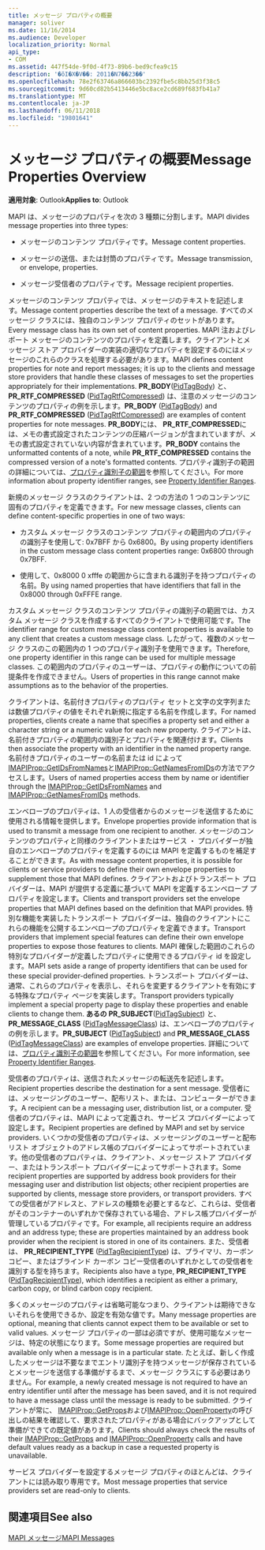 ```yaml
---
title: メッセージ プロパティの概要
manager: soliver
ms.date: 11/16/2014
ms.audience: Developer
localization_priority: Normal
api_type:
- COM
ms.assetid: 447f54de-9f0d-4f73-89b6-bed9cfea9c15
description: '�ŏI�X�V��: 2011�N7��23��'
ms.openlocfilehash: 78e2f63746a866603bc2392fbe5c8bb25d3f38c5
ms.sourcegitcommit: 9d60cd82b5413446e5bc8ace2cd689f683fb41a7
ms.translationtype: MT
ms.contentlocale: ja-JP
ms.lasthandoff: 06/11/2018
ms.locfileid: "19801641"
---
```

# <a name="message-properties-overview"></a><span data-ttu-id="28c61-103">メッセージ プロパティの概要</span><span class="sxs-lookup"><span data-stu-id="28c61-103">Message Properties Overview</span></span>

  
  
<span data-ttu-id="28c61-104">**適用対象**: Outlook</span><span class="sxs-lookup"><span data-stu-id="28c61-104">**Applies to**: Outlook</span></span> 
  
<span data-ttu-id="28c61-105">MAPI は、メッセージのプロパティを次の 3 種類に分割します。</span><span class="sxs-lookup"><span data-stu-id="28c61-105">MAPI divides message properties into three types:</span></span>
  
- <span data-ttu-id="28c61-106">メッセージのコンテンツ プロパティです。</span><span class="sxs-lookup"><span data-stu-id="28c61-106">Message content properties.</span></span>
    
- <span data-ttu-id="28c61-107">メッセージの送信、または封筒のプロパティです。</span><span class="sxs-lookup"><span data-stu-id="28c61-107">Message transmission, or envelope, properties.</span></span>
    
- <span data-ttu-id="28c61-108">メッセージ受信者のプロパティです。</span><span class="sxs-lookup"><span data-stu-id="28c61-108">Message recipient properties.</span></span>
    
<span data-ttu-id="28c61-109">メッセージのコンテンツ プロパティでは、メッセージのテキストを記述します。</span><span class="sxs-lookup"><span data-stu-id="28c61-109">Message content properties describe the text of a message.</span></span> <span data-ttu-id="28c61-110">すべてのメッセージ クラスには、独自のコンテンツ プロパティのセットがあります。</span><span class="sxs-lookup"><span data-stu-id="28c61-110">Every message class has its own set of content properties.</span></span> <span data-ttu-id="28c61-111">MAPI 注およびレポート メッセージのコンテンツのプロパティを定義します。クライアントとメッセージ ストア プロバイダーの実装の適切なプロパティを設定するのにはメッセージのこれらのクラスを処理する必要があります。</span><span class="sxs-lookup"><span data-stu-id="28c61-111">MAPI defines content properties for note and report messages; it is up to the clients and message store providers that handle these classes of messages to set the properties appropriately for their implementations.</span></span> <span data-ttu-id="28c61-112">**PR_BODY**([PidTagBody](pidtagbody-canonical-property.md)) と、 **PR_RTF_COMPRESSED** ([PidTagRtfCompressed](pidtagrtfcompressed-canonical-property.md)) は、注意のメッセージのコンテンツのプロパティの例を示します。</span><span class="sxs-lookup"><span data-stu-id="28c61-112">**PR_BODY** ([PidTagBody](pidtagbody-canonical-property.md)) and **PR_RTF_COMPRESSED** ([PidTagRtfCompressed](pidtagrtfcompressed-canonical-property.md)) are examples of content properties for note messages.</span></span> <span data-ttu-id="28c61-113">**PR_BODY**には、 **PR_RTF_COMPRESSED**には、メモの書式設定されたコンテンツの圧縮バージョンが含まれていますが、メモの書式設定されていない内容が含まれています。</span><span class="sxs-lookup"><span data-stu-id="28c61-113">**PR_BODY** contains the unformatted contents of a note, while **PR_RTF_COMPRESSED** contains the compressed version of a note's formatted contents.</span></span> <span data-ttu-id="28c61-114">プロパティ識別子の範囲の詳細については、[プロパティ識別子の範囲](property-identifier-ranges.md)を参照してください。</span><span class="sxs-lookup"><span data-stu-id="28c61-114">For more information about property identifier ranges, see [Property Identifier Ranges](property-identifier-ranges.md).</span></span>
  
<span data-ttu-id="28c61-115">新規のメッセージ クラスのクライアントは、2 つの方法の 1 つのコンテンツに固有のプロパティを定義できます。</span><span class="sxs-lookup"><span data-stu-id="28c61-115">For new message classes, clients can define content-specific properties in one of two ways:</span></span>
  
- <span data-ttu-id="28c61-116">カスタム メッセージ クラスのコンテンツ プロパティの範囲内のプロパティの識別子を使用して: 0x7BFF から 0x6800。</span><span class="sxs-lookup"><span data-stu-id="28c61-116">By using property identifiers in the custom message class content properties range: 0x6800 through 0x7BFF.</span></span>
    
- <span data-ttu-id="28c61-117">使用して、0x8000 0 xfffe の範囲からに含まれる識別子を持つプロパティの名前。</span><span class="sxs-lookup"><span data-stu-id="28c61-117">By using named properties that have identifiers that fall in the 0x8000 through 0xFFFE range.</span></span>
    
<span data-ttu-id="28c61-118">カスタム メッセージ クラスのコンテンツ プロパティの識別子の範囲では、カスタム メッセージ クラスを作成するすべてのクライアントで使用可能です。</span><span class="sxs-lookup"><span data-stu-id="28c61-118">The identifier range for custom message class content properties is available to any client that creates a custom message class.</span></span> <span data-ttu-id="28c61-119">したがって、複数のメッセージ クラスのこの範囲内の 1 つのプロパティ識別子を使用できます。</span><span class="sxs-lookup"><span data-stu-id="28c61-119">Therefore, one property identifier in this range can be used for multiple message classes.</span></span> <span data-ttu-id="28c61-120">この範囲内のプロパティのユーザーは、プロパティの動作についての前提条件を作成できません。</span><span class="sxs-lookup"><span data-stu-id="28c61-120">Users of properties in this range cannot make assumptions as to the behavior of the properties.</span></span> 
  
<span data-ttu-id="28c61-121">クライアントは、名前付きプロパティのプロパティ セットと文字の文字列または数値プロパティの値をそれぞれ新規に指定する名前を作成します。</span><span class="sxs-lookup"><span data-stu-id="28c61-121">For named properties, clients create a name that specifies a property set and either a character string or a numeric value for each new property.</span></span> <span data-ttu-id="28c61-122">クライアントは、名前付きプロパティの範囲内の識別子とプロパティを関連付けます。</span><span class="sxs-lookup"><span data-stu-id="28c61-122">Clients then associate the property with an identifier in the named property range.</span></span> <span data-ttu-id="28c61-123">名前付きプロパティのユーザーの名前または id によって[IMAPIProp::GetIDsFromNames](imapiprop-getidsfromnames.md)と[IMAPIProp::GetNamesFromIDs](imapiprop-getnamesfromids.md)の方法でアクセスします。</span><span class="sxs-lookup"><span data-stu-id="28c61-123">Users of named properties access them by name or identifier through the [IMAPIProp::GetIDsFromNames](imapiprop-getidsfromnames.md) and [IMAPIProp::GetNamesFromIDs](imapiprop-getnamesfromids.md) methods.</span></span> 
  
<span data-ttu-id="28c61-124">エンベロープのプロパティは、1 人の受信者からのメッセージを送信するために使用される情報を提供します。</span><span class="sxs-lookup"><span data-stu-id="28c61-124">Envelope properties provide information that is used to transmit a message from one recipient to another.</span></span> <span data-ttu-id="28c61-125">メッセージのコンテンツのプロパティと同様のクライアントまたはサービス ・ プロバイダーが独自のエンベロープのプロパティを定義するのには MAPI を定義するものを補足することができます。</span><span class="sxs-lookup"><span data-stu-id="28c61-125">As with message content properties, it is possible for clients or service providers to define their own envelope properties to supplement those that MAPI defines.</span></span> <span data-ttu-id="28c61-126">クライアントおよびトランスポート プロバイダーは、MAPI が提供する定義に基づいて MAPI を定義するエンベロープ プロパティを設定します。</span><span class="sxs-lookup"><span data-stu-id="28c61-126">Clients and transport providers set the envelope properties that MAPI defines based on the definition that MAPI provides.</span></span> <span data-ttu-id="28c61-127">特別な機能を実装したトランスポート プロバイダーは、独自のクライアントにこれらの機能を公開するエンベロープのプロパティを定義できます。</span><span class="sxs-lookup"><span data-stu-id="28c61-127">Transport providers that implement special features can define their own envelope properties to expose those features to clients.</span></span> <span data-ttu-id="28c61-128">MAPI 確保した範囲のこれらの特別なプロバイダーが定義したプロパティに使用できるプロパティ id を設定します。</span><span class="sxs-lookup"><span data-stu-id="28c61-128">MAPI sets aside a range of property identifiers that can be used for these special provider-defined properties.</span></span> <span data-ttu-id="28c61-129">トランスポート プロバイダーは、通常、これらのプロパティを表示し、それらを変更するクライアントを有効にする特殊なプロパティ ページを実装します。</span><span class="sxs-lookup"><span data-stu-id="28c61-129">Transport providers typically implement a special property page to display these properties and enable clients to change them.</span></span> <span data-ttu-id="28c61-130">**あるの PR_SUBJECT**([PidTagSubject](pidtagsubject-canonical-property.md)) と、 **PR_MESSAGE_CLASS** ([PidTagMessageClass](pidtagmessageclass-canonical-property.md)) は、エンベロープのプロパティの例を示します。</span><span class="sxs-lookup"><span data-stu-id="28c61-130">**PR_SUBJECT** ([PidTagSubject](pidtagsubject-canonical-property.md)) and **PR_MESSAGE_CLASS** ([PidTagMessageClass](pidtagmessageclass-canonical-property.md)) are examples of envelope properties.</span></span> <span data-ttu-id="28c61-131">詳細については、[プロパティ識別子の範囲](property-identifier-ranges.md)を参照してください。</span><span class="sxs-lookup"><span data-stu-id="28c61-131">For more information, see [Property Identifier Ranges](property-identifier-ranges.md).</span></span>
  
<span data-ttu-id="28c61-132">受信者のプロパティは、送信されたメッセージの転送先を記述します。</span><span class="sxs-lookup"><span data-stu-id="28c61-132">Recipient properties describe the destination for a sent message.</span></span> <span data-ttu-id="28c61-133">受信者には、メッセージングのユーザー、配布リスト、または、コンピューターができます。</span><span class="sxs-lookup"><span data-stu-id="28c61-133">A recipient can be a messaging user, distribution list, or a computer.</span></span> <span data-ttu-id="28c61-134">受信者のプロパティは、MAPI によって定義され、サービス プロバイダーによって設定します。</span><span class="sxs-lookup"><span data-stu-id="28c61-134">Recipient properties are defined by MAPI and set by service providers.</span></span> <span data-ttu-id="28c61-135">いくつかの受信者のプロパティは、メッセージングのユーザーと配布リスト オブジェクトのアドレス帳のプロバイダーによってサポートされています。他の受信者のプロパティは、クライアント、メッセージ ストア プロバイダー、またはトランスポート プロバイダーによってサポートされます。</span><span class="sxs-lookup"><span data-stu-id="28c61-135">Some recipient properties are supported by address book providers for their messaging user and distribution list objects; other recipient properties are supported by clients, message store providers, or transport providers.</span></span> <span data-ttu-id="28c61-136">すべての受信者がアドレスと、アドレスの種類を必要とするなど、これらは、受信者がそのコンテナーのいずれかで保存されている場合、アドレス帳プロバイダーが管理しているプロパティです。</span><span class="sxs-lookup"><span data-stu-id="28c61-136">For example, all recipients require an address and an address type; these are properties maintained by an address book provider when the recipient is stored in one of its containers.</span></span> <span data-ttu-id="28c61-137">また、受信者は、 **PR_RECIPIENT_TYPE** ([PidTagRecipientType](pidtagrecipienttype-canonical-property.md)) は、プライマリ、カーボン コピー、またはブラインド カーボン コピー受信者のいずれかとしての受信者を識別する型を持ちます。</span><span class="sxs-lookup"><span data-stu-id="28c61-137">Recipients also have a type, **PR_RECIPIENT_TYPE** ([PidTagRecipientType](pidtagrecipienttype-canonical-property.md)), which identifies a recipient as either a primary, carbon copy, or blind carbon copy recipient.</span></span>
  
<span data-ttu-id="28c61-138">多くのメッセージのプロパティは省略可能なつまり、クライアントは期待できないそれらを使用できるか、設定を有効な値です。</span><span class="sxs-lookup"><span data-stu-id="28c61-138">Many message properties are optional, meaning that clients cannot expect them to be available or set to valid values.</span></span> <span data-ttu-id="28c61-139">メッセージ プロパティの一部は必須ですが、使用可能なメッセージは、特定の状態になります。</span><span class="sxs-lookup"><span data-stu-id="28c61-139">Some message properties are required but available only when a message is in a particular state.</span></span> <span data-ttu-id="28c61-140">たとえば、新しく作成したメッセージは不要なまでエントリ識別子を持つメッセージが保存されているとメッセージを送信する準備がするまで、メッセージ クラスにする必要はありません。</span><span class="sxs-lookup"><span data-stu-id="28c61-140">For example, a newly created message is not required to have an entry identifier until after the message has been saved, and it is not required to have a message class until the message is ready to be submitted.</span></span> <span data-ttu-id="28c61-141">クライアントが常に、 [IMAPIProp::GetProps](imapiprop-getprops.md)および[IMAPIProp::OpenProperty](imapiprop-openproperty.md)の呼び出しの結果を確認して、要求されたプロパティがある場合にバックアップとして準備ができての既定値があります。</span><span class="sxs-lookup"><span data-stu-id="28c61-141">Clients should always check the results of their [IMAPIProp::GetProps](imapiprop-getprops.md) and [IMAPIProp::OpenProperty](imapiprop-openproperty.md) calls and have default values ready as a backup in case a requested property is unavailable.</span></span> 
  
<span data-ttu-id="28c61-142">サービス プロバイダーを設定するメッセージ プロパティのほとんどは、クライアントには読み取り専用です。</span><span class="sxs-lookup"><span data-stu-id="28c61-142">Most message properties that service providers set are read-only to clients.</span></span> 
  
## <a name="see-also"></a><span data-ttu-id="28c61-143">関連項目</span><span class="sxs-lookup"><span data-stu-id="28c61-143">See also</span></span>



[<span data-ttu-id="28c61-144">MAPI メッセージ</span><span class="sxs-lookup"><span data-stu-id="28c61-144">MAPI Messages</span></span>](mapi-messages.md)

